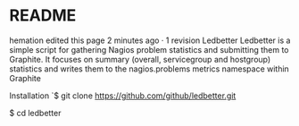 # README
hemation edited this page 2 minutes ago · 1 revision
Ledbetter
Ledbetter is a simple script for gathering Nagios problem statistics and submitting them to Graphite. It focuses on summary (overall, servicegroup and hostgroup) statistics and writes them to the nagios.problems metrics namespace within Graphite

Installation
`$ git clone https://github.com/github/ledbetter.git

$ cd ledbetter
